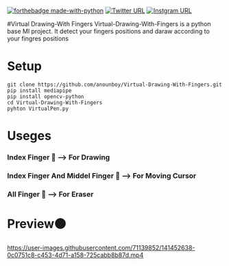 [![forthebadge made-with-python](http://ForTheBadge.com/images/badges/made-with-python.svg)](https://www.python.org/)
[![Twitter URL](https://img.shields.io/twitter/url/https/twitter.com/fold_left.svg?style=social&label=Follow%20%40anounman)](https://twitter.com/anounman)
[![Instgram URL](https://img.shields.io/badge/Instagram-E4405F?style=for-the-badge&logo=instagram&logoColor=white)](https://instagram.com/i.m.j_o_y)


#Virtual Drawing-With Fingers
Virtual-Drawing-With-Fingers is a python base Ml project.
It detect your fingers positions and daraw according to your fingres positions


# Setup
`git clone https://github.com/anounboy/Virtual-Drawing-With-Fingers.git` <br>
`pip install mediapipe`<br>
`pip install opencv-python`<br>
`cd Virtual-Drawing-With-Fingers`<br>
`pyhton VirtualPen.py`<br>


# Useges

### Index Finger 🦖 --> For Drawing

### Index Finger And Middel Finger 🦖 --> For Moving Cursor

### All Finger 🦖 --> For Eraser


# Preview⚫ 


https://user-images.githubusercontent.com/71139852/141452638-0c0751c8-c453-4d71-a158-725cabb8b87d.mp4


